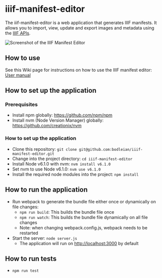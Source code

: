 # iiif-manifest-editor #

The iiif-manifest-editor is a web application that generates IIIF manifests. It allows you to import, view, update and export images and metadata using the [IIIF APIs](http://iiif.io/technical-details/).

![Screenshot of the IIIF Manifest Editor](https://cloud.githubusercontent.com/assets/725398/19859769/b7b3c020-9f86-11e6-810a-c39335be3675.png)

## How to use
See this Wiki page for instructions on how to use the IIIF manifest editor:
[User manual](https://github.com/bodleian/iiif-manifest-editor/wiki/User-Manual)


## How to set up the application ##

### Prerequisites ###

* Install npm globally: https://github.com/npm/npm
* Install nvm (Node Version Manager) globally: https://github.com/creationix/nvm

### How to set up the application ###

* Clone this repository: `git clone git@github.com:bodleian/iiif-manifest-editor.git`
* Change into the project directory: `cd iiif-manifest-editor`
* Install Node v6.1.0 with nvm: `nvm install v6.1.0`
* Set nvm to use Node v6.1.0: `nvm use v6.1.0`
* Install the required node modules into the project: `npm install`

## How to run the application ##

* Run webpack to generate the bundle file either once or dynamically on file changes:
  * `npm run build`: This builds the bundle file once
  * `npm run watch`: This builds the bundle file dynamically on all file changes
  * Note: when changing webpack.config.js, webpack needs to be restarted
* Start the server: `node server.js`
  * The application will run on [http://localhost:3000](http://localhost:3000) by default

## How to run tests ##

* `npm run test`
